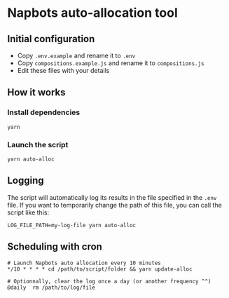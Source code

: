 # Napbots auto-allocation tool

## Initial configuration
- Copy `.env.example` and rename it to `.env`
- Copy `compositions.example.js` and rename it to `compositions.js`
- Edit these files with your details

## How it works

### Install dependencies
```shell
yarn
```

### Launch the script
```shell
yarn auto-alloc
```
## Logging
The script will automatically log its results in the file specified in the `.env` file.
If you want to temporarily change the path of this file, you can call the script like this:
```
LOG_FILE_PATH=my-log-file yarn auto-alloc
```

## Scheduling with cron
```shell
# Launch Napbots auto allocation every 10 minutes
*/10 * * * * cd /path/to/script/folder && yarn update-alloc

# Optionnally, clear the log once a day (or another frequency ^^)
@daily  rm /path/to/log/file
```
